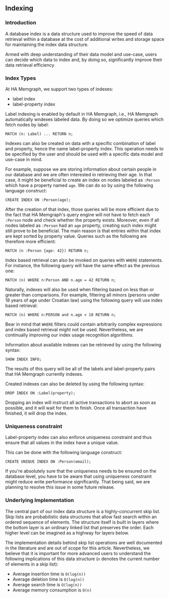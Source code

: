 ## Indexing

### Introduction

A database index is a data structure used to improve the speed of data retrieval
within a database at the cost of additional writes and storage space for
maintaining the index data structure.

Armed with deep understanding of their data model and use-case, users can decide
which data to index and, by doing so, significantly improve their data retrieval
efficiency

### Index Types

At HA Memgraph, we support two types of indexes:

  * label index
  * label-property index

Label indexing is enabled by default in HA Memgraph, i.e., HA Memgraph
automatically wndexes labeled data. By doing so we optimize queries which fetch
nodes by label:

```opencypher
MATCH (n: Label) ... RETURN n;
```

Indexes can also be created on data with a specific combination of label and
property, hence the name label-property index. This operation needs to be
specified by the user and should be used with a specific data model and
use-case in mind.

For example, suppose we are storing information about certain people in our
database and we are often interested in retrieving their age. In that case,
it might be beneficial to create an index on nodes labeled as `:Person` which
have a property named `age`. We can do so by using the following language
construct:

```opencypher
CREATE INDEX ON :Person(age);
```

After the creation of that index, those queries will be more efficient due to
the fact that HA Memgraph's query engine will not have to fetch each `:Person`
node and check whether the property exists. Moreover, even if all nodes labeled
as `:Person` had an `age` property, creating such index might still prove to be
beneficial. The main reason is that entries within that index are kept sorted
by property value. Queries such as the following are therefore more efficient:

```opencypher
MATCH (n :Person {age: 42}) RETURN n;
```

Index based retrieval can also be invoked on queries with `WHERE` statements.
For instance, the following query will have the same effect as the previous
one:

```opencypher
MATCH (n) WHERE n:Person AND n.age = 42 RETURN n;
```

Naturally, indexes will also be used when filtering based on less than or
greater than comparisons. For example, filtering all minors (persons
under 18 years of age under Croatian law) using the following query will use
index based retrieval:

```opencypher
MATCH (n) WHERE n:PERSON and n.age < 18 RETURN n;
```

Bear in mind that `WHERE` filters could contain arbitrarily complex expressions
and index based retrieval might not be used. Nevertheless, we are continually
improving our index usage recognition algorithms.

Information about available indexes can be retrieved by using the following
syntax:

```opencypher
SHOW INDEX INFO;
```
The results of this query will be all of the labels and label-property pairs
that HA Memgraph currently indexes.

Created indexes can also be deleted by using the following syntax:
```opencypher
DROP INDEX ON :Label(property);
```

Dropping an index will instruct all active transactions to abort as soon as
possible, and it will wait for them to finish. Once all transaction have
finished, it will drop the index.

### Uniqueness constraint
Label-property index can also enforce uniqueness constraint and thus ensure that
all values in the index have a unique value.

This can be done with the following language construct:
```opencypher
CREATE UNIQUE INDEX ON :Person(email);
```

If you're absolutely sure that the uniqueness needs to be ensured on the
database level, you have to be aware that using uniqueness constraint might
reduce write performance significantly.  That being said, we are planning to
resolve this issue in some future release.

### Underlying Implementation

The central part of our index data structure is a highly-concurrent skip list.
Skip lists are probabilistic data structures that allow fast search within an
ordered sequence of elements. The structure itself is built in layers where the
bottom layer is an ordinary linked list that preserves the order. Each higher
level can be imagined as a highway for layers below.

The implementation details behind skip list operations are well documented
in the literature and are out of scope for this article. Nevertheless, we
believe that it is important for more advanced users to understand the following
implications of this data structure (`n` denotes the current number of elements
in a skip list):

  * Average insertion time is `O(log(n))`
  * Average deletion time is `O(log(n))`
  * Average search time is `O(log(n))`
  * Average memory consumption is `O(n)`
